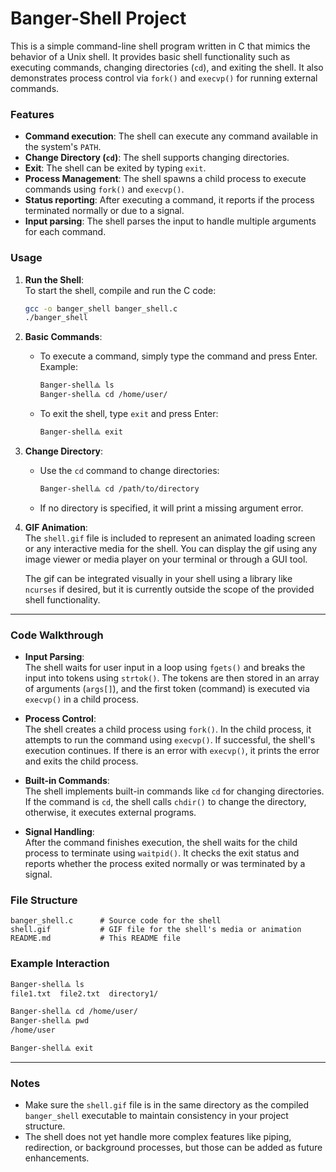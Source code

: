
# Banger-Shell Project

This is a simple command-line shell program written in C that mimics the behavior of a Unix shell. It provides basic shell functionality such as executing commands, changing directories (`cd`), and exiting the shell. It also demonstrates process control via `fork()` and `execvp()` for running external commands.

### Features

- **Command execution**: The shell can execute any command available in the system's `PATH`.
- **Change Directory (`cd`)**: The shell supports changing directories.
- **Exit**: The shell can be exited by typing `exit`.
- **Process Management**: The shell spawns a child process to execute commands using `fork()` and `execvp()`.
- **Status reporting**: After executing a command, it reports if the process terminated normally or due to a signal.
- **Input parsing**: The shell parses the input to handle multiple arguments for each command.

### Usage

1. **Run the Shell**:  
   To start the shell, compile and run the C code:
   
   ```bash
   gcc -o banger_shell banger_shell.c
   ./banger_shell
   ```

2. **Basic Commands**:
   - To execute a command, simply type the command and press Enter.
     Example:
     ```bash
     Banger-shell⟁ ls
     Banger-shell⟁ cd /home/user/
     ```
   - To exit the shell, type `exit` and press Enter:
     ```bash
     Banger-shell⟁ exit
     ```

3. **Change Directory**:
   - Use the `cd` command to change directories:
     ```bash
     Banger-shell⟁ cd /path/to/directory
     ```
   - If no directory is specified, it will print a missing argument error.

4. **GIF Animation**:  
   The `shell.gif` file is included to represent an animated loading screen or any interactive media for the shell. You can display the gif using any image viewer or media player on your terminal or through a GUI tool.
   
   The gif can be integrated visually in your shell using a library like `ncurses` if desired, but it is currently outside the scope of the provided shell functionality.

---

### Code Walkthrough

- **Input Parsing**:  
  The shell waits for user input in a loop using `fgets()` and breaks the input into tokens using `strtok()`. The tokens are then stored in an array of arguments (`args[]`), and the first token (command) is executed via `execvp()` in a child process.

- **Process Control**:  
  The shell creates a child process using `fork()`. In the child process, it attempts to run the command using `execvp()`. If successful, the shell's execution continues. If there is an error with `execvp()`, it prints the error and exits the child process.

- **Built-in Commands**:  
  The shell implements built-in commands like `cd` for changing directories. If the command is `cd`, the shell calls `chdir()` to change the directory, otherwise, it executes external programs.

- **Signal Handling**:  
  After the command finishes execution, the shell waits for the child process to terminate using `waitpid()`. It checks the exit status and reports whether the process exited normally or was terminated by a signal.

### File Structure

```
banger_shell.c      # Source code for the shell
shell.gif           # GIF file for the shell's media or animation
README.md           # This README file
```

### Example Interaction

```bash
Banger-shell⟁ ls
file1.txt  file2.txt  directory1/

Banger-shell⟁ cd /home/user/
Banger-shell⟁ pwd
/home/user

Banger-shell⟁ exit
```

---

### Notes
- Make sure the `shell.gif` file is in the same directory as the compiled `banger_shell` executable to maintain consistency in your project structure.
- The shell does not yet handle more complex features like piping, redirection, or background processes, but those can be added as future enhancements.

